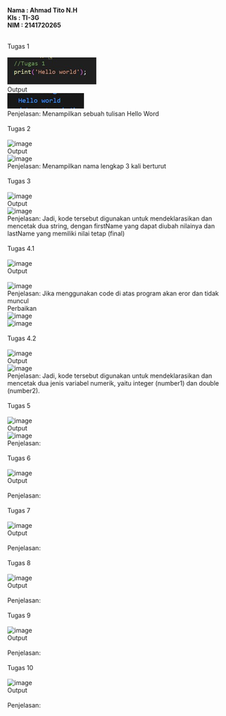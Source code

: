 **Nama  : Ahmad Tito N.H <br>
  Kls   : TI-3G <br>
  NIM   : 2141720265 <br><br>**

Tugas 1 <br><br>
![image](images/kode1.jpg)<br>
Output<br>![image](images/output1.jpg)
<br>
Penjelasan: Menampilkan sebuah tulisan Hello Word <br><br>
Tugas 2 <br><br>
![image](https://github.com/mandraa/dart_kuis1/assets/112377642/af6200e5-0dc5-4170-9fb3-a48daca2c2e5)<br>
Output<br>![image](https://github.com/mandraa/dart_kuis1/assets/112377642/fe0350f8-88a4-4650-a707-7f9a4b021bf6)
<br>
Penjelasan: Menampilkan nama lengkap 3 kali berturut <br><br>
Tugas 3 <br><br>
![image](https://github.com/mandraa/dart_kuis1/assets/112377642/c87bc668-e8ed-4a64-ad89-0cf1796db47e)<br>
Output<br>![image](https://github.com/mandraa/dart_kuis1/assets/112377642/3444b87a-9943-4dbc-ba47-86b1175a7cb4)
<br>
Penjelasan: Jadi, kode tersebut digunakan untuk mendeklarasikan dan mencetak dua string, dengan firstName yang dapat diubah nilainya dan lastName yang memiliki nilai tetap (final) <br><br>
Tugas 4.1 <br><br>
![image](https://github.com/mandraa/dart_kuis1/assets/112377642/6e11e8db-a3af-4373-b9ec-a24cac276f4f)<br>
Output<br><br>![image](https://github.com/mandraa/dart_kuis1/assets/112377642/86b9b1a8-0c30-479d-890a-778b8e68a3d3)
<br>
Penjelasan: Jika menggunakan code di atas program akan eror dan tidak muncul<br>
Perbaikan<br>![image](https://github.com/mandraa/dart_kuis1/assets/112377642/89eed8e9-4037-4dde-9974-6705c67e06be)<br>
![image](https://github.com/mandraa/dart_kuis1/assets/112377642/f038a82b-9704-4d8b-894d-6939f124f0b8)<br><br>
Tugas 4.2 <br><br>
![image](https://github.com/mandraa/dart_kuis1/assets/112377642/8a8a8efd-0482-4726-bc03-f9d8e933aa14)<br>
Output<br>![image](https://github.com/mandraa/dart_kuis1/assets/112377642/2a9d289b-14c0-461c-b61f-efe716c914bd)
<br>
Penjelasan: Jadi, kode tersebut digunakan untuk mendeklarasikan dan mencetak dua jenis variabel numerik, yaitu integer (number1) dan double (number2).<br><br>
Tugas 5 <br><br>
![image](https://github.com/mandraa/dart_kuis1/assets/112377642/a1e3c601-4438-48ab-8a18-40a5793430ff)<br>
Output<br>![image](https://github.com/mandraa/dart_kuis1/assets/112377642/e80b3371-cb5d-4e49-9246-05f048b97ceb)
<br>
Penjelasan:  <br><br>
Tugas 6 <br><br>
![image](https://github.com/mandraa/dart_kuis1/assets/112377642/e060b512-e81e-46b6-958a-11d74aa73411)<br>
Output<br><br>
Penjelasan: <br><br>
Tugas 7 <br><br>
![image](https://github.com/mandraa/dart_kuis1/assets/112377642/02274006-882b-4e6b-86bd-6f335db99ccd)<br>
Output<br><br>
Penjelasan: <br><br>
Tugas 8 <br><br>
![image](https://github.com/mandraa/dart_kuis1/assets/112377642/1f145d3d-1b50-44d3-a72d-e46dd6231e17)<br>
Output<br><br>
Penjelasan: <br><br>
Tugas 9 <br><br>
![image](https://github.com/mandraa/dart_kuis1/assets/112377642/f9d81d63-502d-447b-9449-c23b02e4d04e)<br>
Output<br><br>
Penjelasan: <br><br>
Tugas 10 <br><br>
![image](https://github.com/mandraa/dart_kuis1/assets/112377642/d68c6638-91d5-4895-b7fa-71bff2a04bd4)<br>
Output<br><br>
Penjelasan: <br><br>
